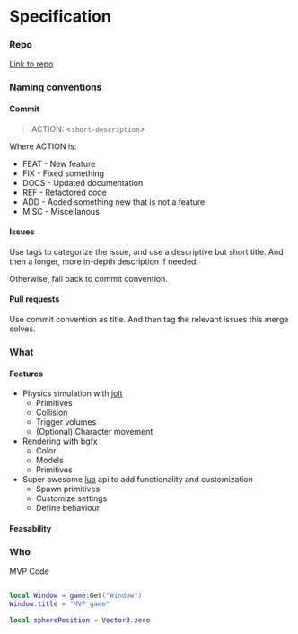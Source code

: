 # Specification

### Repo
[Link to repo](https://github.com/IndaPlus24/ollebjor-osen-project)

### Naming conventions
#### Commit
> ACTION: <`short-description`>

Where ACTION is:
- FEAT - New feature
- FIX - Fixed something
- DOCS - Updated documentation
- REF - Refactored code
- ADD - Added something new that is not a feature
- MISC - Miscellanous 

#### Issues
Use tags to categorize the issue, and use a descriptive but short title. And then a longer, more in-depth description if needed.

Otherwise, fall back to commit convention.

#### Pull requests
Use commit convention as title. And then tag the relevant issues this merge solves.

### What
#### Features

- Physics simulation with [jolt](https://github.com/jrouwe/JoltPhysics)
    - Primitives
    - Collision
    - Trigger volumes
    - (Optional) Character movement
- Rendering with [bgfx](https://github.com/jrouwe/JoltPhysics)
    - Color
    - Models
    - Primitives
- Super awesome [lua](https://www.lua.org/) api to add functionality and customization
    - Spawn primitives
    - Customize settings
    - Define behaviour

#### Feasability


### Who

MVP Code

```lua

local Window = game:Get("Window")
Window.title = "MVP game"

local spherePosition = Vector3.zero

```

